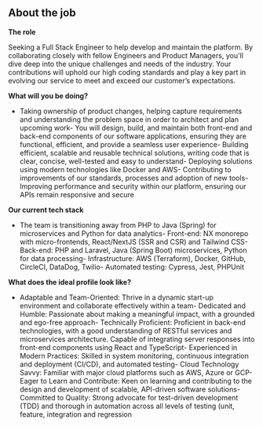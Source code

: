 ## About the job

**The role**

Seeking a Full Stack Engineer to help develop and maintain the platform. By collaborating closely with fellow Engineers and Product Managers, you'll dive deep into the unique challenges and needs of the industry. Your contributions will uphold our high coding standards and play a key part in evolving our service to meet and exceed our customer’s expectations.

**What will you be doing?**

- Taking ownership of product changes, helping capture requirements and understanding the problem space in order to architect and plan upcoming work- You will design, build, and maintain both front-end and back-end components of our software applications, ensuring they are functional, efficient, and provide a seamless user experience- Building efficient, scalable and reusable technical solutions, writing code that is clear, concise, well-tested and easy to understand- Deploying solutions using modern technologies like Docker and AWS- Contributing to improvements of our standards, processes and adoption of new tools- Improving performance and security within our platform, ensuring our APIs remain responsive and secure

**Our current tech stack**

- The team is transitioning away from PHP to Java (Spring) for microservices and Python for data analytics- Front-end: NX monorepo with micro-frontends, React/NextJS (SSR and CSR) and Tailwind CSS- Back-end: PHP and Laravel, Java (Spring Boot) microservices, Python for data processing- Infrastructure: AWS (Terraform), Docker, GitHub, CircleCI, DataDog, Twilio- Automated testing: Cypress, Jest, PHPUnit

**What does the ideal profile look like?**

- Adaptable and Team-Oriented: Thrive in a dynamic start-up environment and collaborate effectively within a team- Dedicated and Humble: Passionate about making a meaningful impact, with a grounded and ego-free approach- Technically Proficient: Proficient in back-end technologies, with a good understanding of RESTful services and microservices architecture. Capable of integrating server responses into front-end components using React and TypeScript- Experienced in Modern Practices: Skilled in system monitoring, continuous integration and deployment (CI/CD), and automated testing- Cloud Technology Savvy: Familiar with major cloud platforms such as AWS, Azure or GCP- Eager to Learn and Contribute: Keen on learning and contributing to the design and development of scalable, API-driven software solutions- Committed to Quality: Strong advocate for test-driven development (TDD) and thorough in automation across all levels of testing (unit, feature, integration and regression